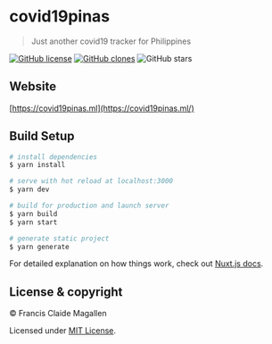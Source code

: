 # covid19pinas

> Just another covid19 tracker for Philippines

[![GitHub license](https://img.shields.io/github/license/claide/covid19pinas)](https://github.com/claide/covid19pinas/blob/master/LICENSE)
[![GitHub clones](https://img.shields.io/github/stars/claide/covid19pinas)](https://github.com/claide/covid19pinas/traffic/clones?style=social)
![GitHub stars](https://img.shields.io/github/stars/claide/covid19pinas?style=social)

## Website

[https://covid19pinas.ml](https://covid19pinas.ml/)

## Build Setup

``` bash
# install dependencies
$ yarn install

# serve with hot reload at localhost:3000
$ yarn dev

# build for production and launch server
$ yarn build
$ yarn start

# generate static project
$ yarn generate
```

For detailed explanation on how things work, check out [Nuxt.js docs](https://nuxtjs.org).

## License & copyright

© Francis Claide Magallen

Licensed under [MIT License](LICENSE).
